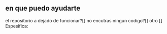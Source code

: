 ## en que puedo ayudarte

el repositorio a dejado de funcionar?[] 
no encutras ningun codigo?[] 
otro [] 
Espesifica: 
